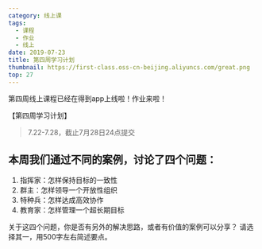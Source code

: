 ```yaml
---
category: 线上课
tags:
  - 课程
  - 作业
  - 线上
date: 2019-07-23
title: 第四周学习计划
thumbnail: https://first-class.oss-cn-beijing.aliyuncs.com/great.png
top: 27
---
```


第四周线上课程已经在得到app上线啦！作业来啦！
<!-- more -->

【第四周学习计划】
> 7.22-7.28，截止7月28日24点提交

## 本周我们通过不同的案例，讨论了四个问题：

1. 指挥家：怎样保持目标的一致性
2. 群主：怎样领导一个开放性组织
3. 特种兵：怎样达成高效协作
4. 教育家：怎样管理一个超长期目标

关于这四个问题，你是否有另外的解决思路，或者有价值的案例可以分享？
请选择其一，用500字左右简述要点。